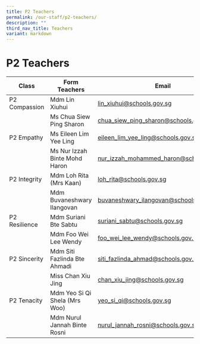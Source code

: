 ```yaml
---
title: P2 Teachers
permalink: /our-staff/p2-teachers/
description: ""
third_nav_title: Teachers
variant: markdown
---
```

<h1><b>P2 Teachers</b></h1>



| Class | Form Teachers | Email |
| -------- | -------- | -------- |
| P2 Compassion    | Mdm Lin Xiuhui  | [lin_xiuhui@schools.gov.sg](mailto:lin_xiuhui@schools.gov.sg)    |
| |Ms Chua Siew Ping Sharon|[chua_siew_ping_sharon@schools.gov.sg](mailto:chua_siew_ping_sharon@schools.gov.sg)|
|P2 Empathy|Ms Eileen Lim Yee Ling|[eileen_lim_yee_ling@schools.gov.sg](mailto:eileen_lim_yee_ling@schools.gov.sg)|
| |Ms Nur Izzah Binte Mohd Haron|[nur_izzah_mohammed_haron@schools.gov.sg](mailto:nur_izzah_mohammed_haron@schools.gov.sg)|
|P2 Integrity|Mdm Loh Rita (Mrs Kaan)|[loh_rita@schools.gov.sg](mailto:loh_rita@schools.gov.sg)|
| |Mdm Buvaneshwary Ilangovan|[buvaneshwary_ilangovan@schools.gov.sg](mailto:buvaneshwary_ilangovan@schools.gov.sg)|
|P2 Resilience|Mdm Suriani Bte Sabtu|[suriani_sabtu@schools.gov.sg](mailto:suriani_sabtu@schools.gov.sg)|
| |Mdm Foo Wei Lee Wendy|[foo_wei_lee_wendy@schools.gov.sg](mailto:foo_wei_lee_wendy@schools.gov.sg)|
|P2 Sincerity|Mdm Siti Fazlinda Bte Ahmadi|[siti_fazlinda_ahmad@schools.gov.sg](mailto:siti_fazlinda_ahmad@schools.gov.sg)|
| |Miss Chan Xiu Jing|[chan_xiu_jing@schools.gov.sg](mailto:chan_xiu_jing@schools.gov.sg)|
|P2 Tenacity|Mdm Yeo Si Qi Shela (Mrs Woo)|[yeo_si_qi@schools.gov.sg](mailto:yeo_si_qi@schools.gov.sg)|
| |Mdm Nurul Jannah Binte Rosni|[nurul_jannah_rosni@schools.gov.sg](mailto:nurul_jannah_rosni@schools.gov.sg)|
